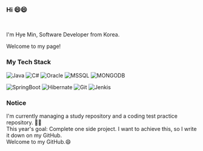 ### Hi 😄😄 
<br>

I'm Hye Min, Software Developer from Korea. <br>

Welcome to my page!<br>


### My Tech Stack
![Java](https://img.shields.io/badge/JAVA-3776AB.svg?&style=for-the-badge&logo=JAVA&logoColor=Whiate)
![C#](https://img.shields.io/badge/C%23-orange.svg?&style=for-the-badge&logo=%23&logoColor=Orange)
![Oracle](https://img.shields.io/badge/Oracle-F80000.svg?&style=for-the-badge&logo=Oracle&logoColor=black)
![MSSQL](https://img.shields.io/badge/MSSQL-CC2927.svg?&style=for-the-badge&logo=MSSQL&logoColor=White)
![MONGODB](https://img.shields.io/badge/MONGODB-47A248.svg?&style=for-the-badge&logo=MONGODB&logoColor=White)

![SpringBoot](https://img.shields.io/badge/SpringBoot-6DB33F.svg?&style=for-the-badge&logo=SpringBoot&logoColor=black)
![Hibernate](https://img.shields.io/badge/Hibernate-59666C.svg?&style=for-the-badge&logo=Hibernate&logoColor=black)
![Git](https://img.shields.io/badge/Git-F05032.svg?&style=for-the-badge&logo=Git&logoColor=black)
![Jenkis](https://img.shields.io/badge/Jenkis-D24939.svg?&style=for-the-badge&logo=Jenkis&logoColor=black)

### Notice 

I'm currently managing a study repository and a coding test practice repository. 🌱🌱 <br>
This year's goal: Complete one side project. I want to achieve this, so I write it down on my GitHub. <br>
Welcome to my GitHub.😄


<!--

<img alt="Java" src ="https://img.shields.io/badge/JAVA-3776AB.svg?&style=for-the-badge&logo=JAVA&logoColor=White"/>
<img alt="JavaScript" src ="https://img.shields.io/badge/JavaScript-F7DF1E.svg?&style=for-the-badge&logo=JavaScript&logoColor=black"/>
<img src="https://img.shields.io/badge/기술이름-#제외색상번호?style=for-the-badge&logo=v&logoColor=white">

**sprout0258/sprout0258** is a ✨ _special_ ✨ repository because its `README.md` (this file) appears on your GitHub profile.

Here are some ideas to get you started:

- 🔭 I’m currently working on ...
- 🌱 I’m currently learning ...
- 👯 I’m looking to collaborate on ...
- 🤔 I’m looking for help with ...
- 💬 Ask me about ...
- 📫 How to reach me: ...
- 😄 Pronouns: ...
- ⚡ Fun fact: ...
-->

